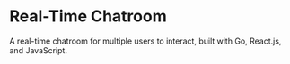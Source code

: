 # Real-Time Chatroom

A real-time chatroom for multiple users to interact, built with Go, React.js, and JavaScript.
